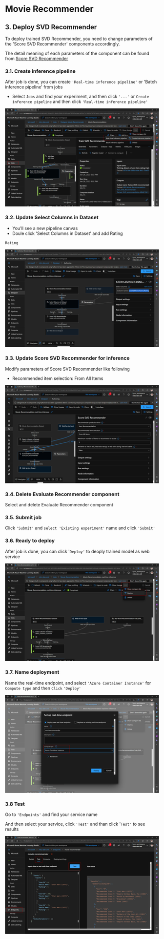 # Movie Recommender

## 3. Deploy SVD Recommender

To deploy trained SVD Recommender, you need to change parameters of the 'Score SVD Recommender' components accordingly.

The detail meaning of each parameters of the component can be found from [Score SVD Recommender](https://learn.microsoft.com/en-us/azure/machine-learning/component-reference/score-svd-recommender#)


### 3.1. Create inference pipeline

After job is done, you can create `'Real-time inference pipeline'` or 'Batch inference pipeline' from jobs

- Select `Jobs` and find your experiment, and then click `'...'` or `Create inference pipeline` and then click `'Real-time inference pipeline'`

![](./images/3deploymodel_00real-timeinferpipeline.png)

### 3.2. Update Select Columns in Dataset

- You'll see a new pipeline canvas
- Doule click 'Select Columns in Dataset' and add Rating

```text
Rating
```

![](./images/3deploymodel_01real-timeinferpipeline.png)

### 3.3. Update Score SVD Recommender for inference

Modify parameters of Score SVD Recommender like following

- Recommended item selection: From All Items

![](./images/3deploymodel_02real-timeinferpipeline.png)

### 3.4. Delete Evaluate Recommender component

Select and delete Evaluate Recommender component

### 3.5. Submit job

Click `'Submit'` and `select 'Existing experiment'` name and click `'Submit'`

### 3.6. Ready to deploy

After job is done, you can click '`Deploy'` to deoply trained model as web service

![](./images/3deploymodel_03real-timeinferpipeline.png)

### 3.7. Name deployment

Name the real-time endpoint, and select `'Azure Container Instance'` for `Compute type` and then `Click` `'Deploy'`

![](./images/3deploymodel_04real-timeinferpipeline.png)

### 3.8 Test

Go to `'Endpoints'` and find your service name

And then select your service, click `'Test'` and than click '`Test'` to see results

![](./images/3deploymodel_05real-timeinferpipeline.png)
